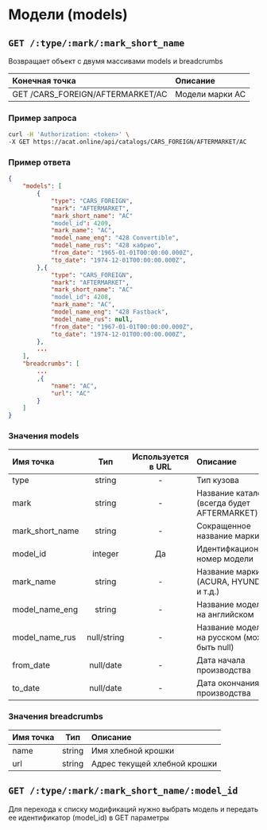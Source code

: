 # Модели (models)

## `GET /:type/:mark/:mark_short_name`

Возвращает объект с двумя массивами models и breadcrumbs

| Конечная точка | Описание |
| :---- | :--------------- |
| GET /CARS_FOREIGN/AFTERMARKET/AC | Модели марки AC |

### Пример запроса

```bash
curl -H 'Authorization: <token>' \
-X GET https://acat.online/api/catalogs/CARS_FOREIGN/AFTERMARKET/AC
```

### Пример ответа

```json
{
    "models": [
        {
            "type": "CARS_FOREIGN",
            "mark": "AFTERMARKET",
            "mark_short_name": "AC"
            "model_id": 4209,
            "mark_name": "AC",
            "model_name_eng": "428 Convertible",
            "model_name_rus": "428 кабрио",
            "from_date": "1965-01-01T00:00:00.000Z",
            "to_date": "1974-12-01T00:00:00.000Z",
        },{
            "type": "CARS_FOREIGN",
            "mark": "AFTERMARKET",
            "mark_short_name": "AC"
            "model_id": 4208,
            "mark_name": "AC",
            "model_name_eng": "428 Fastback",
            "model_name_rus": null,
            "from_date": "1967-01-01T00:00:00.000Z",
            "to_date": "1974-12-01T00:00:00.000Z",
        },
        ...
    ],
    "breadcrumbs": [
        ...
        ,{
            "name": "AC",
            "url": "AC"
        }
    ]
}
```

### Значения models

| Имя точка | Тип | Используется в URL | Описание |
| :---- | :------: | :------: | :--------------- |
| type | string | - | Тип кузова |
| mark | string | - | Название каталога (всегда будет AFTERMARKET) |
| mark_short_name | string | - | Сокращенное название марки |
| model_id | integer | Да | Идентифкационный номер модели |
| mark_name | string | - | Название марки (ACURA, HYUNDAI и т.д.) |
| model_name_eng | string | - | Название модели на английском |
| model_name_rus | null/string | - | Название модели на русском (может быть null) |
| from_date | null/date | - | Дата начала производства |
| to_date | null/date | - | Дата окончания производства |

### Значения breadcrumbs

| Имя точка | Тип | Описание |
| :---- | :------: | :--------------- |
| name | string | Имя хлебной крошки |
| url | string | Адрес текущей хлебной крошки |


## `GET /:type/:mark/:mark_short_name/:model_id`

Для перехода к списку модификаций нужно выбрать модель и передать ее идентификатор (model_id) в GET параметры